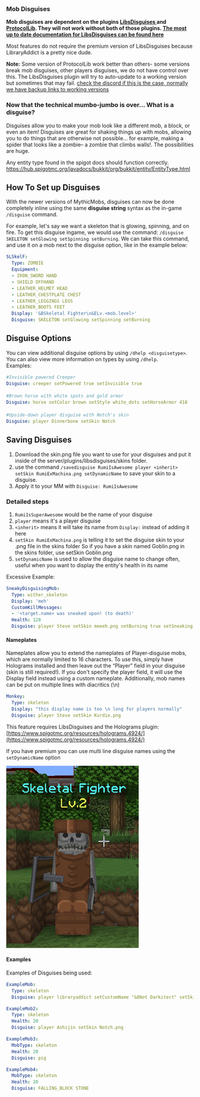 ### Mob Disguises

**Mob disguises are dependent on the plugins [LibsDisguises ](https://www.spigotmc.org/resources/libs-disguises.81/)and [ProtocolLib](https://www.spigotmc.org/resources/protocollib.1997/). They will not work without both of those plugins. [The most up to date documentation for LibsDisguises can be found here](https://www.spigotmc.org/wiki/lib-s-disguises/)**

Most features do not require the premium version of LibsDisguises because LibraryAddict is a pretty nice dude.

**Note:** Some version of ProtocolLib work better than others- some versions break mob disguises, other players disguises, we do not have control over this. The LibsDisguises plugin will try to auto-update to a working version but sometimes that may fail. [check the discord if this is the case, normally we have backup links to working versions](mythicmobs.net/discord)

### Now that the technical mumbo-jumbo is over... What is a disguise?

Disguises allow you to make your mob look like a different mob, a block, or even an item! Disguises are great for shaking things up with mobs, allowing you to do things that are otherwise not possible… for example, making a spider that looks like a zombie– a zombie that climbs walls!. The possibilities are huge.

Any entity type found in the spigot docs should function correctly.
https://hub.spigotmc.org/javadocs/bukkit/org/bukkit/entity/EntityType.html

## How To Set up Disguises
With the newer versions of MythicMobs, disguises can now be done completely inline using the same **disguise string** syntax as the in-game ``/disguise`` command.

For example, let's say we want a skeleton that is glowing, spinning, and on fire. To get this disguise ingame, we would use the command: ``/disguise SKELETON setGlowing setSpinning setBurning``.
We can take this command, and use it on a mob next to the disguise option, like in the example below:
```yml
SLSkelF:
  Type: ZOMBIE
  Equipment:
  - IRON_SWORD HAND
  - SHIELD OFFHAND
  - LEATHER_HELMET HEAD
  - LEATHER_CHESTPLATE CHEST
  - LEATHER_LEGGINGS LEGS
  - LEATHER_BOOTS FEET
  Display: '&BSkeletal Fighter\n&ELv.<mob.level>'
  Disguise: SKELETON setGlowing setSpinning setBurning
```
## Disguise Options

You can view additional disguise options by using `/dhelp <disguisetype>`. You can also view more information on types by using `/dhelp`.\
Examples:

```yml
#Invisible powered Creeper
Disguise: creeper setPowered true setInvisible true

#Brown horse with white spots and gold armor
Disguise: horse setColor brown setStyle white_dots setHorseArmor 418

#Upside-down player disguise with Notch's skin
Disguise: player Dinnerbone setSkin Notch
```

## Saving Disguises

1. Download the skin.png file you want to use for your disguises and put it inside of the server/plugins/libsdisguises/skins folder. 
2. use the command ``/savedisguise RumiIsAwesome player <inherit> setSkin RumiExMachina.png setDynamicName`` to save your skin to a disguise. 
3. Apply it to your MM with ``Disguise: RumiIsAwesome``

### Detailed steps

1. ``RumiIsSuperAwesome`` would be the name of your disguise
2. ``player`` means it's a player disguise
3. ``<inherit>`` means it will take its name from `Display:` instead of adding it here
4. ``setSkin RumiExMachina.png`` is telling it to set the disguise skin to your .png file in the skins folder  So if you have a skin named Goblin.png in the skins folder, use setSkin Goblin.png
5. ``setDynamicName`` is used to allow the disguise name to change often, useful when you want to display the entity's health in its name

Excessive Example:
```yml
SneakyDisguisingMob:
  Type: wither_skeleton
  Display: 'meh'
  CustomKillMessages:
  - '<target.name> was sneaked upon! (to death)'
  Health: 128
  Disguise: player Steve setSkin meeeh.png setBurning true setSneaking true setSprinting true setModifyBoundingBox false setDynamicName true
```

#### Nameplates

Nameplates allow you to extend the nameplates of Player-disguise mobs, which are normally limited to 16 characters.
To use this, simply have Holograms installed and then leave out the “Player” field in your disguise (skin is still required!).
If you don't specify the player field, it will use the Display field instead using a custom nameplate.
Additionally, mob names can be put on multiple lines with diacritics (\n)
 

```yml
Monkey:
  Type: skeleton
  Display: "this display name is too \n long for players normally"
  Disguise: player Steve setSkin Kurdie.png
```
This feature requires LibsDisguises and the Holograms plugin: [https://www.spigotmc.org/resources/holograms.4924/](https://www.spigotmc.org/resources/holograms.4924/)

If you have premium you can use multi line disguise names using the `setDynamicName` option

![image](uploads/e9f3926c7a8d74dfb1b8fa6d2cd2d67c/image.png)

#### Examples

Examples of Disguises being used:

```yml
ExampleMob:
  Type: skeleton
  Disguise: player libraryaddict setCustomName "&8Not Darkitect" setSkin Darkitect.png
```

```yml
ExampleMob2:
  Type: skeleton
  Health: 20
  Disguise: player Ashijin setSkin Notch.png
```

```yml
ExampleMob3:
  MobType: skeleton
  Health: 20
  Disguise: pig
```

```yml
ExampleMob4:
  MobType: skeleton
  Health: 20
  Disguise: FALLING_BLOCK STONE
```

<!-- NOT USED ANYMORE! KEEPING THIS HERE IF ANYONE WANTS TO USE DISGUISE OPTIONS SYNTAX
## LEGACY: Disguise Options

### NOTE: As of MM 5.0, you must setup your disguises using inline disguise.
These options are no longer utilized in modern disguises and the documentation is preserved for historical purposes only.

All disguises have certain options available to them. These options go under the Disguises block, and can only be used in conjunction with a disguise (they will not work on their own). Some options will be mob specific. The lists of options for any entity can be found using `/dhelp <entity>`. Because this is generated by your plugin it should _always_ be up to date.

Here are some common ones that may be of interest to you:

- Disguise.Burning: true - Causes the mob to always appear to be burning
- Disguise.Blocking: true - Causes certain disguises to be stuck in the “blocking” animation.
- Disguise.Invisible: true - Makes the mob permanently invisible
- Disguise.Name: - Sets the disguised entity name
- Disguise.ShowName: true - Displays a nametag over certain disguises that would not normally have one (such as a block or item)
- Disguise.Sneaking: true - Causes certain disguises to be stuck in the “sneaking” animation.
- Disguise.Sprinting: true - Causes certain disguises to be stuck in the “sprinting” animation.
- Disguise.ModifyBoundingBox: false - Setting this to false will make mobs keep their original hitbox.
- Disguise.Glowing: [true/false] - Makes the disguise glow permanently.
- Disguise.Gliding: [true/false] - Makes the disguise glide permanently.

“Glowing” and “Gliding” were added in version 2.3.2.
-->